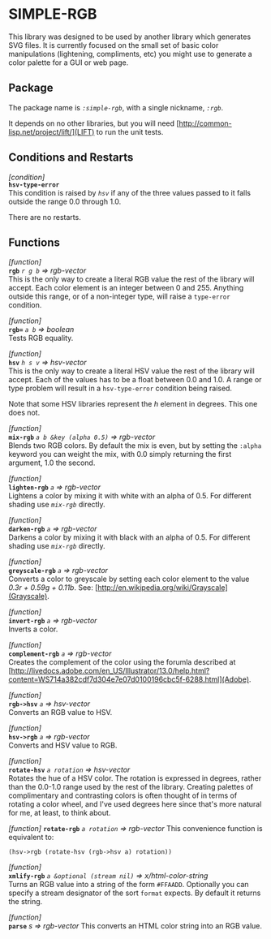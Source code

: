# SIMPLE-RGB

This library was designed to be used by another library which
generates SVG files.  It is currently focused on the small set of
basic color manipulations (lightening, compliments, etc) you might use
to generate a color palette for a GUI or web page. 

## Package
The package name is *`:simple-rgb`*, with a single nickname, *`:rgb`*.

It depends on no other libraries, but you will need
[http://common-lisp.net/project/lift/](LIFT) to run the unit tests. 

## Conditions and Restarts

_[condition]_  
**`hsv-type-error`**  
This condition is raised by *`hsv`* if any of the three values passed
to it falls outside the range 0.0 through  1.0. 

There are no restarts.

## Functions
_[function]_  
**`rgb`** _`r g b` => rgb-vector_  
This is the only way to create a literal RGB value the rest of the
library will accept.  Each color element is an integer between 0 and
255.  Anything outside this range, or of a non-integer type, will
raise a `type-error` condition. 

_[function]_  
**`rgb=`** _`a b` => boolean_  
Tests RGB equality.

_[function]_  
**`hsv`** _`h s v` => hsv-vector_  
This is the only way to create a literal HSV value the rest of the
library will accept.  Each of the values has to be a float between 0.0
and 1.0.  A range or type problem will result in a `hsv-type-error`
condition being raised. 

Note that some HSV libraries represent the _h_ element in degrees.
This one does not. 

_[function]_  
**`mix-rgb`** _`a b &key (alpha 0.5)` => rgb-vector_  
Blends two RGB colors.  By default the mix is even, but by setting the
`:alpha` keyword you can weight the mix, with 0.0 simply returning the
first argument, 1.0 the second. 

_[function]_  
**`lighten-rgb`** _`a` => rgb-vector_  
Lightens a color by mixing it with white with an alpha of 0.5.  For
different shading use *`mix-rgb`* directly. 

_[function]_  
**`darken-rgb`** _`a` => rgb-vector_  
Darkens a color by mixing it with black with an alpha of 0.5.  For
different shading use *`mix-rgb`* directly. 

_[function]_  
**`greyscale-rgb`** _`a` => rgb-vector_  
Converts a color to greyscale by setting each color element to the
value _0.3r + 0.59g + 0.11b_.  See:
[http://en.wikipedia.org/wiki/Grayscale](Grayscale). 

_[function]_  
**`invert-rgb`** _`a` => rgb-vector_  
Inverts a color.

_[function]_  
**`complement-rgb`** _`a` => rgb-vector_  
Creates the complement of the color using the forumla described at [http://livedocs.adobe.com/en_US/Illustrator/13.0/help.html?content=WS714a382cdf7d304e7e07d0100196cbc5f-6288.html](Adobe).

_[function]_  
**`rgb->hsv`** _`a` => hsv-vector_  
Converts an RGB value to HSV.

_[function]_  
**`hsv->rgb`** _`a` => rgb-vector_  
Converts and HSV value to RGB.
  
_[function]_  
**`rotate-hsv`** _`a rotation` => hsv-vector_  
Rotates the hue of a HSV color.  The rotation is expressed in degrees,
rather than the 0.0-1.0 range used by the rest of the library.
Creating palettes of complimentary and contrasting colors is often
thought of in terms of rotating a color wheel, and I've used degrees
here since that's more natural for me, at least, to think about. 

_[function]_
**`rotate-rgb`** _`a rotation` => rgb-vector_
This convenience function is equivalent to: 

    (hsv->rgb (rotate-hsv (rgb->hsv a) rotation))

_[function]_  
**`xmlify-rgb`** _`a &optional (stream nil)` => x/html-color-string_  
Turns an RGB value into a string of the form `#FFAADD`.  Optionally
you can specify a stream designator of the sort `format` expects.  By
default it returns the string. 

_[function]_  
**`parse`** _s => rgb-vector_
This converts an HTML color string into an RGB value.

